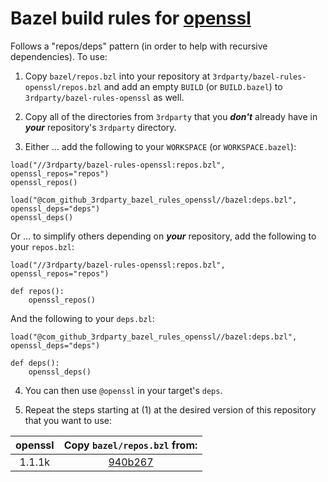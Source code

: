 # Bazel build rules for [openssl](https://github.com/openssl/openssl)

Follows a "repos/deps" pattern (in order to help with recursive dependencies). To use:

1. Copy `bazel/repos.bzl` into your repository at `3rdparty/bazel-rules-openssl/repos.bzl` and add an empty `BUILD` (or `BUILD.bazel`) to `3rdparty/bazel-rules-openssl` as well.

2. Copy all of the directories from `3rdparty` that you ***don't*** already have in ***your*** repository's `3rdparty` directory.

3. Either ... add the following to your `WORKSPACE` (or `WORKSPACE.bazel`):

```bazel
load("//3rdparty/bazel-rules-openssl:repos.bzl", openssl_repos="repos")
openssl_repos()

load("@com_github_3rdparty_bazel_rules_openssl//bazel:deps.bzl", openssl_deps="deps")
openssl_deps()
```

Or ... to simplify others depending on ***your*** repository, add the following to your `repos.bzl`:

```bazel
load("//3rdparty/bazel-rules-openssl:repos.bzl", openssl_repos="repos")

def repos():
    openssl_repos()
```

And the following to your `deps.bzl`:

```bazel
load("@com_github_3rdparty_bazel_rules_openssl//bazel:deps.bzl", openssl_deps="deps")

def deps():
    openssl_deps()
```

4. You can then use `@openssl` in your target's `deps`.

5. Repeat the steps starting at (1) at the desired version of this repository that you want to use:

| openssl | Copy `bazel/repos.bzl` from: |
| :---: | :--------------------------: |
| 1.1.1k | [940b267](https://github.com/3rdparty/bazel-rules-openssl/tree/940b267da9795cbf04edeca21f0d9c3a8dfdd58c) |
